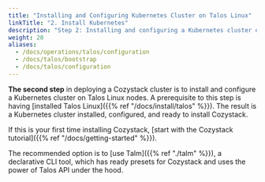 ```yaml
---
title: "Installing and Configuring Kubernetes Cluster on Talos Linux"
linkTitle: "2. Install Kubernetes"
description: "Step 2: Installing and configuring a Kubernetes cluster on Talos Linux nodes, ready for Cozystack installation."
weight: 20
aliases:
  - /docs/operations/talos/configuration
  - /docs/talos/bootstrap
  - /docs/talos/configuration
---
```



**The second step** in deploying a Cozystack cluster is to install and configure a Kubernetes cluster on Talos Linux nodes.
A prerequisite to this step is having [installed Talos Linux]({{% ref "/docs/install/talos" %}}).
The result is a Kubernetes cluster installed, configured, and ready to install Cozystack.

If this is your first time installing Cozystack, [start with the Cozystack tutorial]({{% ref "/docs/getting-started" %}}).

The recommended option is to [use Talm]({{% ref "./talm" %}}), a declarative CLI tool, which has ready presets for Cozystack and uses the power of Talos API under the hood.